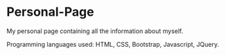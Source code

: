 # Personal-Page

My personal page containing all the information about myself.

Programming languages used: HTML, CSS, Bootstrap, Javascript, JQuery.
